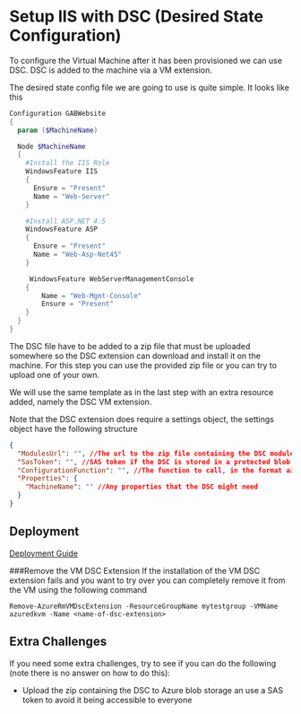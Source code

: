 # Setup IIS with DSC (Desired State Configuration)
To configure the Virtual Machine after it has been provisioned we can use DSC. DSC is added to the machine via a VM extension.

The desired state config file we are going to use is quite simple. It looks like this
```powershell
Configuration GABWebsite
{
  param ($MachineName)

  Node $MachineName
  {
    #Install the IIS Role
    WindowsFeature IIS
    {
      Ensure = "Present"
      Name = "Web-Server"
    }

    #Install ASP.NET 4.5
    WindowsFeature ASP
    {
      Ensure = "Present"
      Name = "Web-Asp-Net45"
    }

     WindowsFeature WebServerManagementConsole
    {
        Name = "Web-Mgmt-Console"
        Ensure = "Present"
    }
  }
} 
```
The DSC file have to be added to a zip file that must be uploaded somewhere so the DSC extension can download and install it on the machine. For this step you can use the provided zip file or you can try to upload one of your own.

We will use the same template as in the last step with an extra resource added, namely the DSC VM extension. 

Note that the DSC extension does require a settings object, the settings object have the following structure
```json
{
  "ModulesUrl": "", //The url to the zip file containing the DSC module
  "SasToken": "", //SAS token if the DSC is stored in a protected blob storage
  "ConfigurationFunction": "", //The function to call, in the format azuredkwebsite.ps1\\azuredkwebsite
  "Properties": {
    "MachineName": "" //Any properties that the DSC might need
  }
}
``` 
## Deployment
[Deployment Guide](../../docs/deployment.md)

###Remove the VM DSC Extension
If the installation of the VM DSC extension fails and you want to try over you can completely remove it from the VM using the following command
```
Remove-AzureRmVMDscExtension -ResourceGroupName mytestgroup -VMName azuredkvm -Name <name-of-dsc-extension>
```

## Extra Challenges
If you need some extra challenges, try to see if you can do the following (note there is no answer on how to do this):
- Upload the zip containing the DSC to Azure blob storage an use a SAS token to avoid it being accessible to everyone